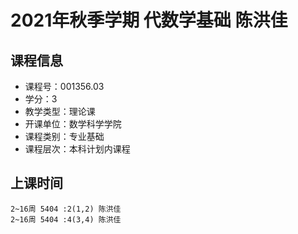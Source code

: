 # 2021年秋季学期 代数学基础 陈洪佳






## 课程信息

- 课程号：001356.03
- 学分：3
- 教学类型：理论课
- 开课单位：数学科学学院
- 课程类别：专业基础
- 课程层次：本科计划内课程

## 上课时间

```
2~16周 5404 :2(1,2) 陈洪佳
2~16周 5404 :4(3,4) 陈洪佳
```

